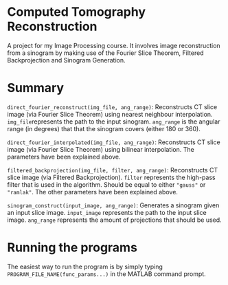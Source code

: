 # Computed Tomography Reconstruction
A project for my Image Processing course. It involves image reconstruction from a sinogram by making use of the Fourier Slice Theorem, Filtered Backprojection and Sinogram Generation.

# Summary
`direct_fourier_reconstruct(img_file, ang_range)`: Reconstructs CT slice image (via Fourier Slice Theorem) using nearest neighbour interpolation. `img_file`represents the path to the input sinogram. `ang_range` is the angular range (in degrees) that that the sinogram covers (either 180 or 360).

`direct_fourier_interpolated(img_file, ang_range)`: Reconstructs CT slice image (via Fourier Slice Theorem) using bilinear interpolation. The parameters have been explained above.

`filtered_backprojection(img_file, filter, ang_range)`: Reconstructs CT slice image (via Filtered Backprojection). `filter` represents the high-pass filter that is used in the algorithm. Should be equal to either `"gauss"` or `"ramlak"`. The other parameters have been explained above.

`sinogram_construct(input_image, ang_range)`: Generates a sinogram given an input slice image. `input_image` represents the path to the input slice image. `ang_range` represents the amount of projections that should be used.


# Running the programs
The easiest way to run the program is by simply typing `PROGRAM_FILE_NAME(func_params...)` in the MATLAB command prompt.

